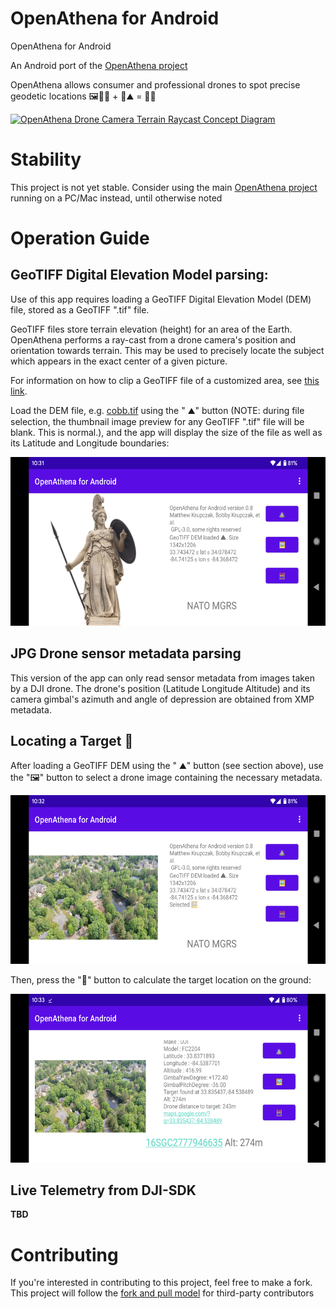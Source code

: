 # OpenAthena for Android
OpenAthena for Android

An Android port of the [OpenAthena project](http://OpenAthena.com)

OpenAthena allows consumer and professional drones to spot precise geodetic locations
🖼️👨‍💻 + 🧮⛰️ = 🎯📍


<a href="https://github.com/mkrupczak3/OpenAthena"><img width="540" alt="OpenAthena Drone Camera Terrain Raycast Concept Diagram" src="https://github.com/mkrupczak3/OpenAthena/raw/main/assets/OpenAthena_Concept_Diagram.png"></a>

# Stability
This project is not yet stable. Consider using the main [OpenAthena project](http://OpenAthena.com) running on a PC/Mac instead, until otherwise noted

# Operation Guide

## GeoTIFF Digital Elevation Model parsing:

Use of this app requires loading a GeoTIFF Digital Elevation Model (DEM) file, stored as a GeoTIFF ".tif" file.

GeoTIFF files store terrain elevation (height) for an area of the Earth. OpenAthena performs a ray-cast from a drone camera's position and orientation towards terrain. This may be used to precisely locate the subject which appears in the exact center of a given picture.

For information on how to clip a GeoTIFF file of a customized area, see [this link](https://github.com/mkrupczak3/OpenAthena/blob/main/EIO_fetch_geotiff_example.md).

Load the DEM file, e.g. [cobb.tif](https://github.com/mkrupczak3/OpenAthena/raw/main/src/cobb.tif) using the " ⛰" button (NOTE: during file selection, the thumbnail  image preview for any GeoTIFF ".tif" file will be blank. This is normal.), and the app will display the size of the file as well as its Latitude and Longitude boundaries:


<img height="270" alt="OpenAthena Android GeoTIFF DEM loading demo using cobb.tif" src="./assets/cobb_tif_DEM_Loading_Demo_landscape.png">


## JPG Drone sensor metadata parsing

This version of the app can only read sensor metadata from images taken by a DJI drone. The drone's position (Latitude Longitude Altitude) and its camera gimbal's azimuth and angle of depression are obtained from XMP metadata.

## Locating a Target 🎯

After loading a GeoTIFF DEM using the " ⛰" button (see section above), use the "🖼" button to select a drone image containing the necessary metadata.

<img height="270" alt="OpenAthena Android Image Selection demo using DJI_0419.JPG" src="./assets/DJI_0419_Image_Selection_Demo_landscape.png">

Then, press the "🧮" button to calculate the target location on the ground:

<img height="270" alt="OpenAthena Android Target Calculation demo using cobb.tif and DJI_0419.JPG" src="./assets/DJI_0419_Target_Res_Demo_landscape.png">


## Live Telemetry from DJI-SDK

**TBD**

# Contributing

If you're interested in contributing to this project, feel free to make a fork. This project will
follow the [fork and pull model](https://reflectoring.io/github-fork-and-pull/) for third-party contributors